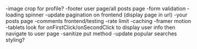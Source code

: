 -image crop for profile?
-footer user page/all posts page
-form validation
-loading spinner
-update pagination on frontend (display page in url)
-your posts page
-comments frontend/testing
-rate limit
-caching
-framer motion
-tablets look for onFirstClick/onSecondClick to display user info then navigate to user page
-sanitize put method
-update popular searches styling?
